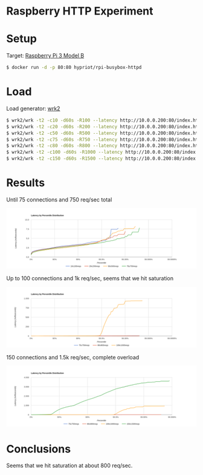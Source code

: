 Raspberry HTTP Experiment
=========================

# Setup

Target: [Raspberry Pi 3 Model B](../../../env/home-pi3)

```bash
$ docker run -d -p 80:80 hypriot/rpi-busybox-httpd
```

# Load

Load generator: [wrk2](https://github.com/giltene/wrk2)

```bash
$ wrk2/wrk -t2 -c10 -d60s -R100 --latency http://10.0.0.200:80/index.html > 10c100reqs
$ wrk2/wrk -t2 -c20 -d60s -R200 --latency http://10.0.0.200:80/index.html > 20c200reqs
$ wrk2/wrk -t2 -c50 -d60s -R500 --latency http://10.0.0.200:80/index.html > 50c500reqs
$ wrk2/wrk -t2 -c75 -d60s -R750 --latency http://10.0.0.200:80/index.html > 75c750reqs
$ wrk2/wrk -t2 -c80 -d60s -R800 --latency http://10.0.0.200:80/index.html > 80c800reqs
$ wrk2/wrk -t2 -c100 -d60s -R1000 --latency http://10.0.0.200:80/index.html > 100c1000reqs
$ wrk2/wrk -t2 -c150 -d60s -R1500 --latency http://10.0.0.200:80/index.html > 150c1500reqs
```

# Results

Until 75 connections and 750 req/sec total

![low](low.png)

Up to 100 connections and 1k req/sec, seems that we hit saturation

![sat1](saturated1.png)

150 connections and 1.5k req/sec, complete overload

![sat2](saturated2.png)

# Conclusions

Seems that we hit saturation at about 800 req/sec.